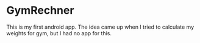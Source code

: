 # GymRechner
This is my first android app. The idea came up when I tried to calculate my weights for gym, but I had no app for this.

